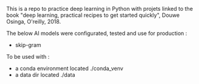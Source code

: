 This is a repo to practice deep learning in Python with projets linked to the book "deep learning, practical recipes to get started quickly", Douwe Osinga, O'reilly, 2018.

The below AI models were configurated, tested and use for production :
- skip-gram

To be used with :
- a conda environment located ./conda_venv
- a data dir located ./data
